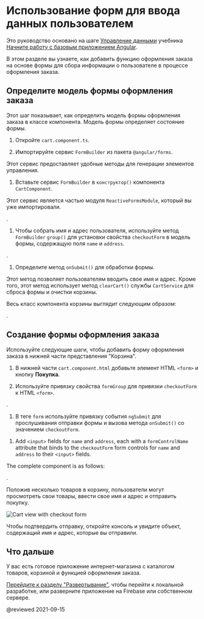 # Использование форм для ввода данных пользователем

Это руководство основано на шаге [Управление данными](start/start-data 'Попробуйте: управление данными') учебника [Начните работу с базовым приложением Angular](start 'Начните работу с базовым приложением Angular').

В этом разделе вы узнаете, как добавить функцию оформления заказа на основе формы для сбора информации о пользователе в процессе оформления заказа.

## Определите модель формы оформления заказа

Этот шаг показывает, как определить модель формы оформления заказа в классе компонента. Модель формы определяет состояние формы.

1. Откройте `cart.component.ts`.

1. Импортируйте сервис `FormBuilder` из пакета `@angular/forms`.

Этот сервис предоставляет удобные методы для генерации элементов управления.

<code-example header="src/app/cart/cart.component.ts" path="getting-started/src/app/cart/cart.component.ts" region="imports"></code-example>

1. Вставьте сервис `FormBuilder` в `конструктор()` компонента `CartComponent`.

Этот сервис является частью модуля `ReactiveFormsModule`, который вы уже импортировали.

<code-example header="src/app/cart/cart.component.ts" path="getting-started/src/app/cart/cart.component.ts" region="inject-form-builder"></code-example>.

1. Чтобы собрать имя и адрес пользователя, используйте метод `FormBuilder` `group()` для установки свойства `checkoutForm` в модель формы, содержащую поля `name` и `address`.

<code-example header="src/app/cart/cart.component.ts" path="getting-started/src/app/cart/cart.component.ts" region="checkout-form-group"></code-example>.

1. Определите метод `onSubmit()` для обработки формы.

Этот метод позволяет пользователям вводить свое имя и адрес. Кроме того, этот метод использует метод `clearCart()` службы `CartService` для сброса формы и очистки корзины.

Весь класс компонента корзины выглядит следующим образом:

<code-example header="src/app/cart/cart.component.ts" path="getting-started/src/app/cart/cart.component.ts"></code-example>.

## Создание формы оформления заказа

Используйте следующие шаги, чтобы добавить форму оформления заказа в нижней части представления "Корзина".

1. В нижней части `cart.component.html` добавьте элемент HTML `<form>` и кнопку **Покупка**.

1. Используйте привязку свойства `formGroup` для привязки `checkoutForm` к HTML `<form>`.

<code-example header="src/app/cart/cart.component.html" path="getting-started/src/app/cart/cart.component.3.html" region="checkout-form"></code-example>.

1. В теге `form` используйте привязку события `ngSubmit` для прослушивания отправки формы и вызова метода `onSubmit()` со значением `checkoutForm`.

<code-example header="src/app/cart/cart.component.html (cart component template detail)" path="getting-started/src/app/cart/cart.component.html" region="checkout-form-1"></code-example>

1. Add `<input>` fields for `name` and `address`, each with a `formControlName` attribute that binds to the `checkoutForm` form controls for `name` and `address` to their `<input>` fields.

The complete component is as follows:

<code-example header="src/app/cart/cart.component.html" path="getting-started/src/app/cart/cart.component.html" region="checkout-form-2"></code-example>.

Положив несколько товаров в корзину, пользователи могут просмотреть свои товары, ввести свое имя и адрес и отправить покупку.

<div class="lightbox">   <img alt="Cart view with checkout form" src="generated/images/guide/start/cart-with-items-and-form.png">
</div>

Чтобы подтвердить отправку, откройте консоль и увидите объект, содержащий имя и адрес, которые вы отправили.

## Что дальше

У вас есть готовое приложение интернет-магазина с каталогом товаров, корзиной и функцией оформления заказа.

[Перейдите к разделу "Развертывание"](start/start-deployment 'Try it: Deployment'), чтобы перейти к локальной разработке, или разверните приложение на Firebase или собственном сервере.

@reviewed 2021-09-15
